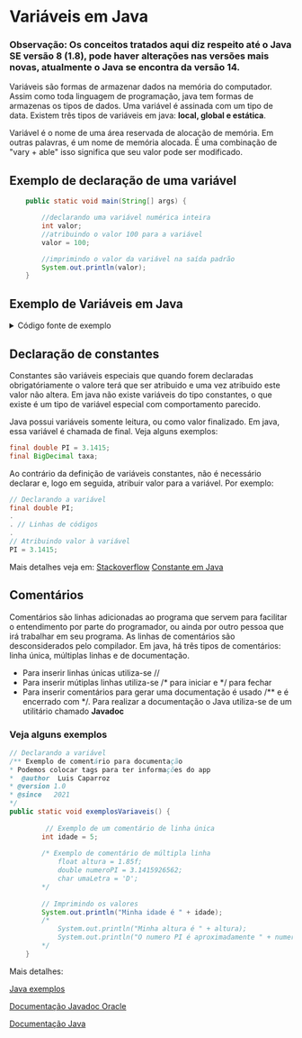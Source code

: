# Variáveis em Java
### Observação: Os conceitos tratados aqui diz respeito até o Java SE versão 8 (1.8), pode haver alterações nas versões mais novas, atualmente o Java se encontra da versão 14.
Variáveis são formas de armazenar dados na memória do computador. Assim como toda linguagem de programação, java tem formas de armazenas os tipos de dados.
Uma variável é assinada com um tipo de data. Existem três tipos de variáveis em java: **local, global e estática**.

Variável é o nome de uma área reservada de alocação de memória. Em outras palavras, é um nome de memória alocada. É uma combinação de "vary + able" isso significa que seu valor pode ser modificado.

## Exemplo de declaração de uma variável

```java
    public static void main(String[] args) {

        //declarando uma variável numérica inteira
        int valor;
        //atribuindo o valor 100 para a variável
        valor = 100;

        //imprimindo o valor da variável na saída padrão
        System.out.println(valor);
    }
```

## Exemplo de Variáveis em Java

<details>
  <summary> Código fonte de exemplo </summary>  
  
  ``` java
  public static void exemplosVariaveis() {
    	
    	  // Exemplo número inteiro
        int idade = 5;
        // Exemplo número de precisão
        float altura = 1.85f;
        // Exemplo número de precisão dupla (até 15 casas após a virgula)
        double numeroPI = 3.1415926562;
        // Exemplo de do tipo Char
        char umaLetra = 'D';
        // Exemplo de do tipo Char
        boolean souPessoa = true;
        // Exemplo de do tipo Char
        String meuTexto = "Hello";     
                
        // Imprimindo os valores
        System.out.println("Minha idade é " + idade);
        System.out.println("Minha altura é " + altura);
        System.out.println("O numero PI é aproximadamente " + numeroPI);
        System.out.println("Eu sou uma pessoa ? " + souPessoa);
        System.out.println("Um texto qualquer " + meuTexto);
    }
  
  ```
</details>

## Declaração de constantes
Constantes são variáveis especiais que quando forem declaradas obrigatóriamente o valore terá que ser atribuido e uma vez atribuido este valor não altera.
Em java não existe variáveis do tipo constantes, o que existe é um tipo de variável especial com comportamento parecido. 

Java possui variáveis somente leitura, ou como valor finalizado. Em java, essa variável é chamada de final.
Veja alguns exemplos: 

```java
final double PI = 3.1415;
final BigDecimal taxa;
```
Ao contrário da definição de variáveis constantes, não é necessário declarar e, logo em seguida, atribuir valor para a variável. Por exemplo:

```java
// Declarando a variável
final double PI;
.
. // Linhas de códigos
.
// Atribuindo valor à variável
PI = 3.1415;
```

Mais detalhes veja em: [Stackoverflow](https://pt.stackoverflow.com/questions/354519/como-criar-constantes-em-java)
[Constante em Java](https://www.javatpoint.com/java-constant)

## Comentários

Comentários são linhas adicionadas ao programa que servem para facilitar o entendimento por parte do programador, ou ainda por outro pessoa que irá trabalhar em seu programa.
As linhas de comentários são desconsiderados pelo compilador.
Em java, há três tipos de comentários: linha única, múltiplas linhas e de documentação.

* Para inserir linhas únicas utiliza-se //
* Para inserir mútiplas linhas utiliza-se /* para iniciar e */ para fechar
* Para inserir comentários para gerar uma documentação é usado /** e é encerrado com */. Para realizar a documentação o Java utiliza-se de um utilitário chamado **Javadoc** 

### Veja alguns exemplos

```java
// Declarando a variável
/** Exemplo de comentário para documentação
* Podemos colocar tags para ter informações do app 
*  @author  Luis Caparroz
* @version 1.0
* @since   2021 
*/
public static void exemplosVariaveis() {
    	
    	 // Exemplo de um comentário de linha única
        int idade = 5;
        
        /* Exemplo de comentário de múltipla linha
            float altura = 1.85f;
            double numeroPI = 3.1415926562;
            char umaLetra = 'D';
        */
        
        // Imprimindo os valores
        System.out.println("Minha idade é " + idade);
        /*
            System.out.println("Minha altura é " + altura);
            System.out.println("O numero PI é aproximadamente " + numeroPI);
        */
    }

```

Mais detalhes:

[Java exemplos](https://www.tutorialspoint.com/java/java_documentation.htm)

[Documentação Javadoc Oracle](https://www.oracle.com/technical-resources/articles/java/javadoc-tool.html)

[Documentação Java](https://docs.oracle.com/javase/tutorial/tutorialLearningPaths.html)


